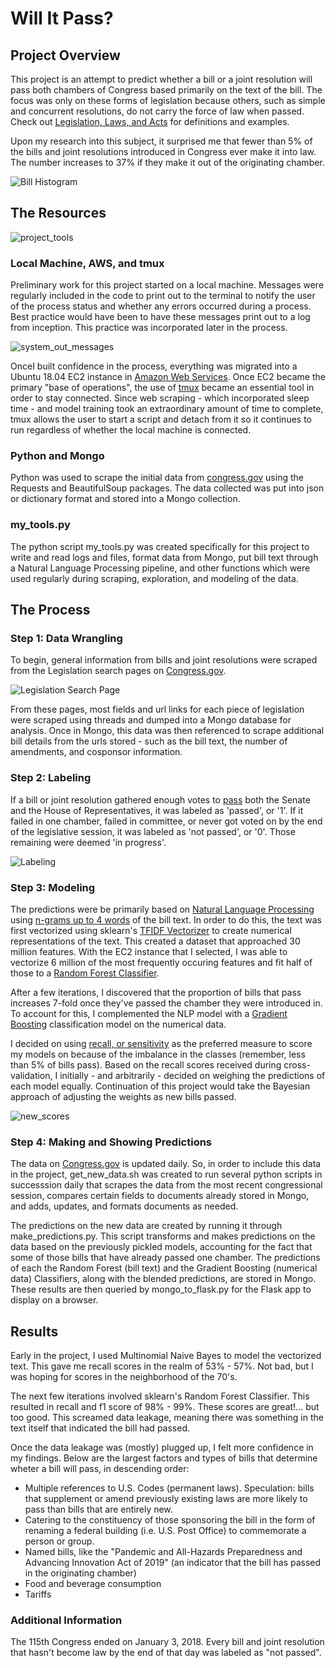 # Will It Pass?

## Project Overview

This project is an attempt to predict whether a bill or a joint resolution will pass both chambers of Congress based primarily on the text of the bill. The focus was only on these forms of legislation because others, such as simple and concurrent resolutions, do not carry the force of law when passed. Check out [Legislation, Laws, and Acts](https://www.senate.gov/legislative/common/briefing/leg_laws_acts.htm) for definitions and examples. 

Upon my research into this subject, it surprised me that fewer than 5% of the bills and joint resolutions introduced in Congress ever make it into law. The number increases to 37% if they make it out of the originating chamber.

![Bill Histogram](img/bill_histogram.png)


## The Resources

![project_tools](img/project_tools.png)

### Local Machine, AWS, and tmux
Preliminary work for this project started on a local machine. Messages were regularly included in the code to print out to the terminal to notify the user of the process status and whether any errors occurred during a process. Best practice would have been to have these messages print out to a log from inception. This practice was incorporated later in the process.

![system_out_messages](img/system_out_messages.png)

OnceI built confidence in the process, everything was migrated into a Ubuntu 18.04 EC2 instance in [Amazon Web Services](https://aws.amazon.com). Once EC2 became the primary "base of operations", the use of [tmux](https://en.wikipedia.org/wiki/Tmux) became an essential tool in order to stay connected. Since web scraping - which incorporated sleep time - and model training took an extraordinary amount of time to complete, tmux allows the user to start a script and detach from it so it continues to run regardless of whether the local machine is connected.


### Python and Mongo
Python was used to scrape the initial data from [congress.gov](https://www.congress.gov/search?q={%22source%22:%22legislation%22}&pageSize=250) using the Requests and BeautifulSoup packages. The data collected was put into json or dictionary format and stored into a Mongo collection. 


### my_tools.py
The python script my_tools.py was created specifically for this project to write and read logs and files, format data from Mongo, put bill text through a Natural Language Processing pipeline, and other functions which were used regularly during scraping, exploration, and modeling of the data.



## The Process

### Step 1: Data Wrangling
To begin, general information from bills and joint resolutions were scraped from the Legislation search pages on [Congress.gov](https://www.congress.gov/search?q={%22source%22:%22legislation%22}&pageSize=250). 

![Legislation Search Page](img/legislation_search.png)

From these pages, most fields and url links for each piece of legislation were scraped using threads and dumped into a Mongo database for analysis. Once in Mongo, this data was then referenced to scrape additional bill details from the urls stored - such as the bill text, the number of amendments, and cosponsor information.


### Step 2: Labeling
If a bill or joint resolution gathered enough votes to [pass](https://www.usa.gov/how-laws-are-made) both the Senate and the House of Representatives, it was labeled as 'passed', or '1'. If it failed in one chamber, failed in committee, or never got voted on by the end of the legislative session, it was labeled as 'not passed', or '0'. Those remaining were deemed 'in progress'. 

![Labeling](img/Labeling.png)


### Step 3: Modeling

The predictions were be primarily based on [Natural Language Processing](https://en.wikipedia.org/wiki/Natural_language_processing) using [n-grams up to 4 words](https://en.wikipedia.org/wiki/N-gram) of the bill text. In order to do this, the text was first vectorized using sklearn's [TFIDF Vectorizer](https://scikit-learn.org/stable/modules/generated/sklearn.feature_extraction.text.TfidfVectorizer.html) to create numerical representations of the text. This created a dataset that approached 30 million features. With the EC2 instance that I selected, I was able to vectorize 6 million of the most frequently occuring features and fit half of those to a [Random Forest Classifier](https://scikit-learn.org/stable/modules/generated/sklearn.ensemble.RandomForestClassifier.html).


After a few iterations, I discovered that the proportion of bills that pass increases 7-fold once they've passed the chamber they were introduced in. To account for this, I complemented the NLP model with a [Gradient Boosting](https://scikit-learn.org/stable/modules/generated/sklearn.ensemble.GradientBoostingClassifier.html) classification model on the numerical data.


I decided on using [recall, or sensitivity](https://en.wikipedia.org/wiki/Sensitivity_and_specificity) as the preferred measure to score my models on because of the imbalance in the classes (remember, less than 5% of bills pass). Based on the recall scores received during cross-validation, I initially - and arbitrarily - decided on weighing the predictions of each model equally. Continuation of this project would take the Bayesian approach of adjusting the weights as new bills passed.

![new_scores](img/new_scores.png)



### Step 4: Making and Showing Predictions
The data on [Congress.gov](https://www.congress.gov/search?q={%22source%22:%22legislation%22}&pageSize=250) is updated daily. So, in order to include this data in the project, get_new_data.sh was created to run several python scripts in successsion daily that scrapes the data from the most recent congressional session, compares certain fields to documents already stored in Mongo, and adds, updates, and formats documents as needed.

The predictions on the new data are created by running it through make_predictions.py. This script transforms and makes predictions on the data based on the previously pickled models, accounting for the fact that some of those bills that have already passed one chamber. The predictions of each the Random Forest (bill text) and the Gradient Boosting (numerical data) Classifiers, along with the blended predictions, are stored in Mongo. These results are then queried by mongo_to_flask.py for the Flask app to display on a browser.


## Results
Early in the project, I used Multinomial Naive Bayes to model the vectorized text. This gave me recall scores in the realm of 53% - 57%. Not bad, but I was hoping for scores in the neighborhood of the 70's.

The next few iterations involved sklearn's Random Forest Classifier. This resulted in recall and f1 score of 98% - 99%. These scores are great!... but too good. This screamed data leakage, meaning there was something in the text itself that indicated the bill had passed.

Once the data leakage was (mostly) plugged up, I felt more confidence in my findings. Below are the largest factors and types of bills that determine wheter a bill will pass, in descending order: 

* Multiple references to U.S. Codes (permanent laws). Speculation: bills that supplement or amend previously existing laws are more likely to pass than bills that are entirely new.
* Catering to the constituency of those sponsoring the bill in the form of renaming a federal building (i.e. U.S. Post Office) to commemorate a person or group.
* Named bills, like the "Pandemic and All-Hazards Preparedness and Advancing Innovation Act of 2019" (an indicator that the bill has passed in the originating chamber)
* Food and beverage consumption
* Tariffs




### Additional Information
The 115th Congress ended on January 3, 2018. Every bill and joint resolution that hasn't become law by the end of that day was labeled as "not passed". 
